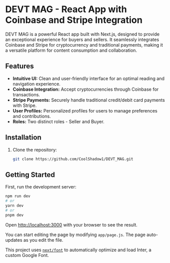 # DEVT MAG - React App with Coinbase and Stripe Integration

DEVT MAG is a powerful React app built with Next.js, designed to provide an exceptional experience for buyers and sellers. It seamlessly integrates Coinbase and Stripe for cryptocurrency and traditional payments, making it a versatile platform for content consumption and collaboration.

## Features

- **Intuitive UI:** Clean and user-friendly interface for an optimal reading and navigation experience.
- **Coinbase Integration:** Accept cryptocurrencies through Coinbase for transactions.
- **Stripe Payments:** Securely handle traditional credit/debit card payments with Stripe.
- **User Profiles:** Personalized profiles for users to manage preferences and contributions.
- **Roles:** Two distinct roles - Seller and Buyer.

## Installation

1. Clone the repository:

   ```bash
   git clone https://github.com/CoolShadow1/DEVT_MAG.git 

## Getting Started

First, run the development server:

```bash
npm run dev
# or
yarn dev
# or
pnpm dev
```

Open [http://localhost:3000](http://localhost:3000) with your browser to see the result.

You can start editing the page by modifying `app/page.js`. The page auto-updates as you edit the file.

This project uses [`next/font`](https://nextjs.org/docs/basic-features/font-optimization) to automatically optimize and load Inter, a custom Google Font.
